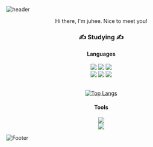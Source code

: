 ![header](https://capsule-render.vercel.app/api?type=waving&color=auto&height=300&section=header&text=JuheeKang&fontSize=75)

<div align='center'>
  Hi there, I'm juhee. Nice to meet you!
</div>

<div align='center'>
  <h3> ✍ Studying ✍ </h3>
 
  <h4>Languages</h4>
    <img src="https://img.shields.io/badge/HTML-E34F26?style=flat-square&logo=HTML5&logoColor=white"/> <img src="https://img.shields.io/badge/CSS-1572B6?style=flat-square&logo=CSS3&logoColor=white"/> <img src="https://img.shields.io/badge/JavaScript-F7DF1E?style=flat-square&logo=JavaScript&logoColor=black"/></br>
    <img src="https://img.shields.io/badge/React-09D3AC?style=flat-square&logo=Create React App&logoColor=white"/> <img src="https://img.shields.io/badge/Node.js-339933?style=flat-square&logo=Node.js&logoColor=white"/> <img src="https://img.shields.io/badge/Python-3766AB?style=flat-square&logo=Python&logoColor=white"/></br></br>

  [![Top Langs](https://github-readme-stats.vercel.app/api/top-langs/?username=anuraghazra&layout=compact)](https://github.com/anuraghazra/github-readme-stats)

  <h4>Tools</h4>
    <img src="https://img.shields.io/badge/Visual Studio Code-007ACC?style=flat-square&logo=Visual Studio Code&logoColor=white"/></br>
    <img src="https://img.shields.io/badge/Jupyter Notebook-F37626?style=flat-square&logo=Jupyter&logoColor=white"/> 
</div>
<!-- ![Anurag's GitHub stats](https://github-readme-stats.vercel.app/api?username=joohe71&theme=dracula&show_icons=true) -->

![Footer](https://capsule-render.vercel.app/api?type=waving&color=auto&height=200&section=footer)
